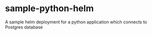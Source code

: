 # sample-python-helm
A sample helm deployment for a python application which connects to Postgres database
